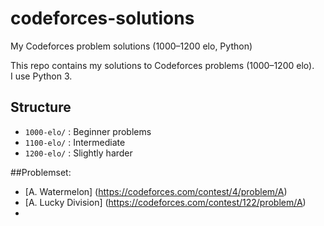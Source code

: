 # codeforces-solutions
My Codeforces problem solutions (1000–1200 elo, Python)

This repo contains my solutions to Codeforces problems (1000–1200 elo).  
I use Python 3.  

## Structure
- `1000-elo/` : Beginner problems
- `1100-elo/` : Intermediate
- `1200-elo/` : Slightly harder

##Problemset: 

- [A. Watermelon] (https://codeforces.com/contest/4/problem/A)
- [A. Lucky Division] (https://codeforces.com/contest/122/problem/A)
- 
